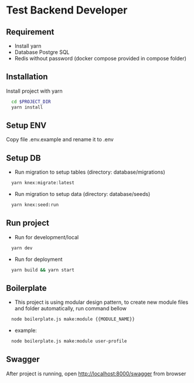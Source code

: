 # Test Backend Developer

## Requirement
- Install yarn
- Database Postgre SQL
- Redis without password (docker compose provided in compose folder)

## Installation

Install project with yarn

```bash
  cd $PROJECT_DIR
  yarn install
```

## Setup ENV

Copy file .env.example and rename it to .env

## Setup DB


- Run migration to setup tables (directory: database/migrations)

```bash
  yarn knex:migrate:latest
```

- Run migration to setup data (directory: database/seeds)

```bash
  yarn knex:seed:run
```

## Run project
- Run for development/local

```bash
  yarn dev
```

- Run for deployment

```bash
  yarn build && yarn start
```

## Boilerplate
- This project is using modular design pattern, to create new module files and folder automatically, run command bellow

```bash
  node boilerplate.js make:module {{MODULE_NAME}}
```

- example:

```bash
  node boilerplate.js make:module user-profile
```

## Swagger

  After project is running, open [http://localhost:8000/swagger](http://localhost:8000/swagger) from browser
    
